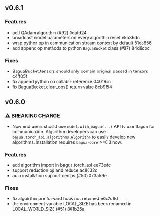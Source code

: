 ## v0.6.1

### Features

* add QAdam algorithm (#92) 0dafd24
* broadcast model parameters on every algorithm reset e5b36dc
* wrap python op in communication stream context by default 51eb656
* add append op methods to python `BaguaBucket` class (#87) 84d8cbc

### Fixes

* BaguaBucket.tensors should only contain original passed in tensors c4ff05f
* fix append python op callable reference 04019cc
* fix BaguaBacket.clear_ops() return value 8cb9f54

## v0.6.0

### ⚠ BREAKING CHANGE

* Now end users should use `model.with_bagua(...)` API to use Bagua for communication. Algorithm developers can use `bagua.torch_api.algorithms.Algorithm` to easily develop new algorithms. Installation requires `bagua-core` >=0.3 now.

### Features

* add algorithm import in bagua.torch_api ee73edc
* support reduction op and reduce ac8632c
* auto installation support centos (#50) 073a59e

### Fixes

* fix algoirthm pre forward hook not returned e6c7c8d
* the environment variable LOCAL_SIZE has been renamed in LOCAL_WORLD_SIZE (#51) 801b25a
